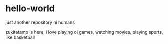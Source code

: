 # hello-world
just another repository
hi humans

zukitatamo is here, i love playing ol games, watching movies,
playing sports, like basketball
